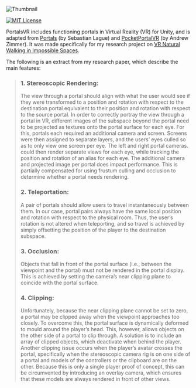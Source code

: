 ![Thumbnail](https://user-images.githubusercontent.com/37551307/128268408-a3abd8c2-e236-43aa-bb27-8da8d0ba830e.png)

[![MIT License](https://img.shields.io/badge/license-MIT-blue.svg?style=flat)](http://choosealicense.com/licenses/mit/)

PortalsVR includes functioning portals in Virtual Reality (VR) for Unity, and is adapted from [Portals](https://github.com/SebLague/Portals) (by Sebastian Lague) and [PocketPortalVR](https://github.com/andrewzimmer906/PocketPortalVR) (by Andrew Zimmer). It was made specifically for my research project on [VR Natural Walking in Impossible Spaces](https://daniellochner.itch.io/impossible-spaces-vr).

The following is an extract from my research paper, which describe the main features:
> ### 1. Stereoscopic Rendering:
> The view through a portal should align with what the user would see if they were transformed to a position and rotation with respect to the destination portal equivalent to their position and rotation with respect to the source portal. In order to correctly portray the view through a portal in VR, different images of the subspace beyond the portal need to be projected as textures onto the portal surface for each eye. For this, portals each required an additional camera and screen. Screens were then assigned to separate layers, and the users’ eyes culled so as to only view one screen per eye. The left and right portal cameras. could then render separate views for each eye, while tracking the position and rotation of an alias for each eye. The additional camera and projected image per portal does impact performance. This is partially compensated for using frustum culling and occlusion to determine whether a portal needs rendering.
>
> ### 2. Teleportation:
> A pair of portals should allow users to travel instantaneously between them. In our case, portal pairs always have the same local position and rotation with respect to the physical room. Thus, the user’s rotation is not altered when teleporting, and so travel is achieved by simply offsetting the position of the player to the destination subspace.
>
> ### 3. Occlusion:
> Objects that fall in front of the portal surface (i.e., between the viewpoint and the portal) must not be rendered in the portal display. This is achieved by setting the camera’s near clipping plane to coincide with the portal surface.
> 
> ### 4. Clipping:
> Unfortunately, because the near clipping plane cannot be set to zero, a portal may be clipped away when the viewpoint approaches too closely. To overcome this, the portal surface is dynamically deformed to mould around the player’s head. This, however, allows objects on the other side of a portal to clip through. A solution is to include an array of clipped objects, which deactivate when behind the player. Another clipping issue occurs when the player’s avatar crosses the portal, specifically when the stereoscopic camera rig is on one side of a portal and models of the controllers or the clipboard are on the other. Because this is only a single player proof of concept, this can be circumvented by introducing an overlay camera, which ensures that these models are always rendered in front of other views.
